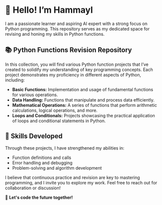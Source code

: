 # 👋 Hello! I’m Hammayl

I am a passionate learner and aspiring AI expert with a strong focus on Python programming. This repository serves as my dedicated space for revising and honing my skills in Python functions.

## 📚 Python Functions Revision Repository

In this collection, you will find various Python function projects that I’ve created to solidify my understanding of key programming concepts. Each project demonstrates my proficiency in different aspects of Python, including:

- **Basic Functions:** Implementation and usage of fundamental functions for various operations.
- **Data Handling:** Functions that manipulate and process data efficiently.
- **Mathematical Operations:** A series of functions that perform arithmetic calculations, logical operations, and more.
- **Loops and Conditionals:** Projects showcasing the practical application of loops and conditional statements in Python.

## 🔧 Skills Developed

Through these projects, I have strengthened my abilities in:

- Function definitions and calls
- Error handling and debugging
- Problem-solving and algorithm development

I believe that continuous practice and revision are key to mastering programming, and I invite you to explore my work. Feel free to reach out for collaboration or discussion!

🌟 **Let's code the future together!**
